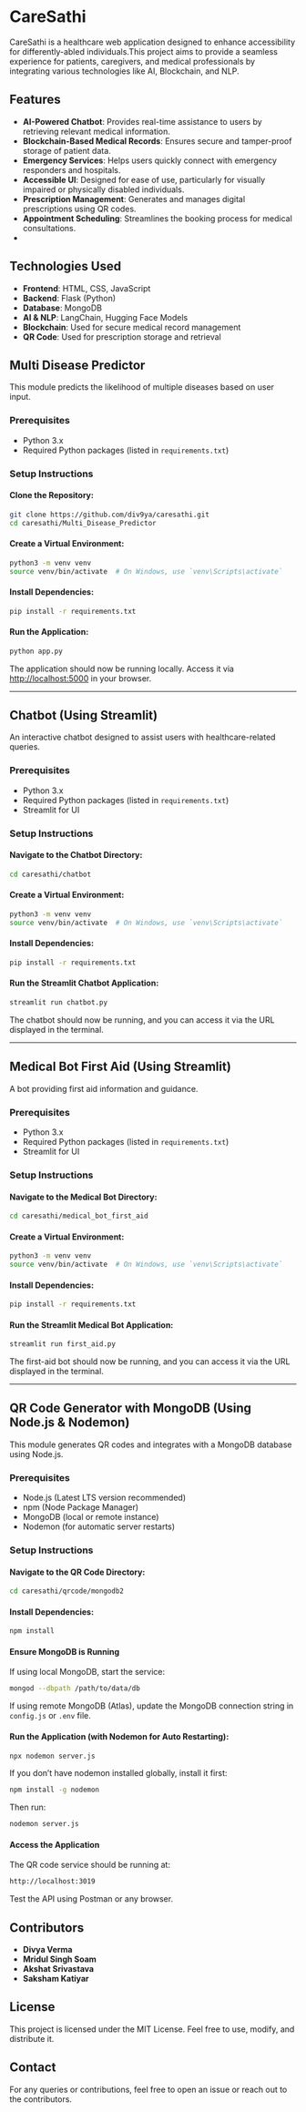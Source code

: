 # CareSathi

CareSathi is a healthcare web application designed to enhance accessibility for differently-abled individuals.This project aims to provide a seamless experience for patients, caregivers, and medical professionals by integrating various technologies like AI, Blockchain, and NLP.

## Features
- **AI-Powered Chatbot**: Provides real-time assistance to users by retrieving relevant medical information.
- **Blockchain-Based Medical Records**: Ensures secure and tamper-proof storage of patient data.
- **Emergency Services**: Helps users quickly connect with emergency responders and hospitals.
- **Accessible UI**: Designed for ease of use, particularly for visually impaired or physically disabled individuals.
- **Prescription Management**: Generates and manages digital prescriptions using QR codes.
- **Appointment Scheduling**: Streamlines the booking process for medical consultations.
- 
## Technologies Used
- **Frontend**: HTML, CSS, JavaScript
- **Backend**: Flask (Python)
- **Database**: MongoDB
- **AI & NLP**: LangChain, Hugging Face Models
- **Blockchain**: Used for secure medical record management
- **QR Code**: Used for prescription storage and retrieval

## Multi Disease Predictor
This module predicts the likelihood of multiple diseases based on user input.

### Prerequisites
- Python 3.x
- Required Python packages (listed in `requirements.txt`)

### Setup Instructions
#### Clone the Repository:
```bash
git clone https://github.com/div9ya/caresathi.git
cd caresathi/Multi_Disease_Predictor
```

#### Create a Virtual Environment:
```bash
python3 -m venv venv
source venv/bin/activate  # On Windows, use `venv\Scripts\activate`
```

#### Install Dependencies:
```bash
pip install -r requirements.txt
```

#### Run the Application:
```bash
python app.py
```
The application should now be running locally. Access it via [http://localhost:5000](http://localhost:5000) in your browser.

---

## Chatbot (Using Streamlit)
An interactive chatbot designed to assist users with healthcare-related queries.

### Prerequisites
- Python 3.x
- Required Python packages (listed in `requirements.txt`)
- Streamlit for UI

### Setup Instructions
#### Navigate to the Chatbot Directory:
```bash
cd caresathi/chatbot
```

#### Create a Virtual Environment:
```bash
python3 -m venv venv
source venv/bin/activate  # On Windows, use `venv\Scripts\activate`
```

#### Install Dependencies:
```bash
pip install -r requirements.txt
```

#### Run the Streamlit Chatbot Application:
```bash
streamlit run chatbot.py
```
The chatbot should now be running, and you can access it via the URL displayed in the terminal.

---

## Medical Bot First Aid (Using Streamlit)
A bot providing first aid information and guidance.

### Prerequisites
- Python 3.x
- Required Python packages (listed in `requirements.txt`)
- Streamlit for UI

### Setup Instructions
#### Navigate to the Medical Bot Directory:
```bash
cd caresathi/medical_bot_first_aid
```

#### Create a Virtual Environment:
```bash
python3 -m venv venv
source venv/bin/activate  # On Windows, use `venv\Scripts\activate`
```

#### Install Dependencies:
```bash
pip install -r requirements.txt
```

#### Run the Streamlit Medical Bot Application:
```bash
streamlit run first_aid.py
```
The first-aid bot should now be running, and you can access it via the URL displayed in the terminal.

---

## QR Code Generator with MongoDB (Using Node.js & Nodemon)
This module generates QR codes and integrates with a MongoDB database using Node.js.

### Prerequisites
- Node.js (Latest LTS version recommended)
- npm (Node Package Manager)
- MongoDB (local or remote instance)
- Nodemon (for automatic server restarts)

### Setup Instructions
#### Navigate to the QR Code Directory:
```bash
cd caresathi/qrcode/mongodb2
```

#### Install Dependencies:
```bash
npm install
```

#### Ensure MongoDB is Running
If using local MongoDB, start the service:
```bash
mongod --dbpath /path/to/data/db
```
If using remote MongoDB (Atlas), update the MongoDB connection string in `config.js` or `.env` file.

#### Run the Application (with Nodemon for Auto Restarting):
```bash
npx nodemon server.js
```
If you don’t have nodemon installed globally, install it first:
```bash
npm install -g nodemon
```
Then run:
```bash
nodemon server.js
```

#### Access the Application
The QR code service should be running at:
```bash
http://localhost:3019
```
Test the API using Postman or any browser.


## Contributors
- **Divya Verma**
- **Mridul Singh Soam**
- **Akshat Srivastava**
- **Saksham Katiyar**

## License
This project is licensed under the MIT License. Feel free to use, modify, and distribute it.

## Contact
For any queries or contributions, feel free to open an issue or reach out to the contributors.

